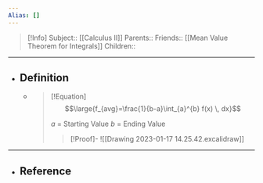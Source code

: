 ```yaml
---
Alias: []
---
```

> [!Info]
> Subject:: [[Calculus II]]
> Parents:: 
> Friends:: [[Mean Value Theorem for Integrals]]
> Children:: 
---
- ## Definition
	- > [!Equation]
	  > $$\large{f_{avg}=\frac{1}{b-a}\int_{a}^{b} f(x) \, dx}$$
	  > 
	  > $a$ = Starting Value
	  > $b$ = Ending Value
	  > > [!Proof]-
	  > > ![[Drawing 2023-01-17 14.25.42.excalidraw]]
---
- ## Reference